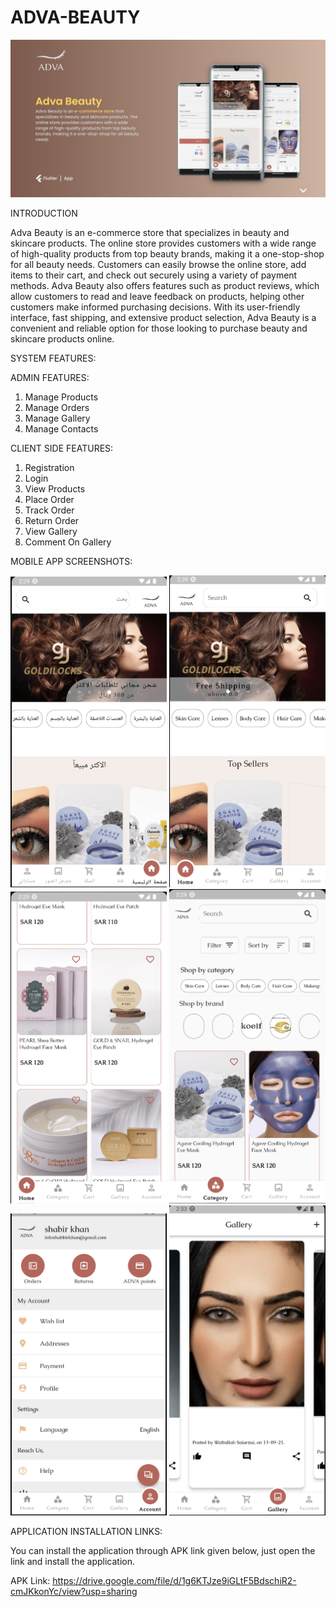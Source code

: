 # ADVA-BEAUTY

<img src = "Adva Beauty.jpg" width ="980" /> 

INTRODUCTION

Adva Beauty is an e-commerce store that specializes in beauty and skincare products. The online store provides customers with a wide range of high-quality products from top beauty brands, making it a one-stop-shop for all beauty needs. Customers can easily browse the online store, add items to their cart, and check out securely using a variety of payment methods. Adva Beauty also offers features such as product reviews, which allow customers to read and leave feedback on products, helping other customers make informed purchasing decisions. With its user-friendly interface, fast shipping, and extensive product selection, Adva Beauty is a convenient and reliable option for those looking to purchase beauty and skincare products online.

SYSTEM FEATURES:

ADMIN FEATURES:
1. Manage Products
2. Manage Orders
3. Manage Gallery
4. Manage Contacts

CLIENT SIDE FEATURES:
1. Registration
2. Login
3. View Products
4. Place Order
5. Track Order
6. Return Order
7. View Gallery
8. Comment On Gallery

MOBILE APP SCREENSHOTS:

<img src = "1.png" width ="250" /> <img src = "2.png" width ="250" /> <img src = "3.png" width ="250" /> <img src = "4.png" width ="250" /> <img src = "5.png" width ="250" /> <img src = "7.png" width ="250" />

APPLICATION INSTALLATION LINKS:

You can install the application through APK link given below, just open the link and install the application.

APK Link: https://drive.google.com/file/d/1g6KTJze9iGLtF5BdschiR2-cmJKkonYc/view?usp=sharing

